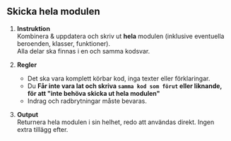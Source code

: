 ## Skicka hela modulen

1. **Instruktion**  
   Kombinera & uppdatera och skriv ut **hela** modulen (inklusive eventuella beroenden, klasser, funktioner).  
   Alla delar ska finnas i en och samma kodsvar.

2. **Regler**  
   - Det ska vara komplett körbar kod, inga texter eller förklaringar.
   - Du **Får inte vara lat och skriva `samma kod som förut` eller liknande, för att "inte behöva skicka ut hela modulen"**
   - Indrag och radbrytningar måste bevaras.

3. **Output**  
   Returnera hela modulen i sin helhet, redo att användas direkt. Ingen extra tillägg efter.
